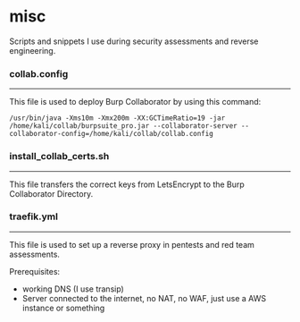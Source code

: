 # misc
Scripts and snippets I use during security assessments and reverse engineering.

### collab.config
-------------------
This file is used to deploy Burp Collaborator by using this command:

`/usr/bin/java -Xms10m -Xmx200m -XX:GCTimeRatio=19 -jar /home/kali/collab/burpsuite_pro.jar --collaborator-server --collaborator-config=/home/kali/collab/collab.config`


### install_collab_certs.sh
--------------------
This file transfers the correct keys from LetsEncrypt to the Burp Collaborator Directory.

### traefik.yml
--------------------
This file is used to set up a reverse proxy in pentests and red team assessments.

Prerequisites:
- working DNS (I use transip)
- Server connected to the internet, no NAT, no WAF, just use a AWS instance or something
